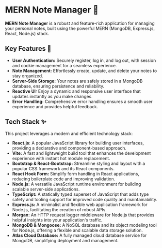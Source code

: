 # MERN Note Manager 📝

**MERN Note Manager** is a robust and feature-rich application for managing your personal notes, built using the powerful MERN (MongoDB, Express.js, React, Node.js) stack.

## Key Features 🚀

* **User Authentication:** Securely register, log in, and log out, with session and cookie management for a seamless experience.
* **Note Management:** Effortlessly create, update, and delete your notes to stay organized.
* **Server-Side Storage:** Your notes are safely stored in a MongoDB database, ensuring persistence and reliability.
* **Reactive UI:** Enjoy a dynamic and responsive user interface that updates instantly as you make changes.
* **Error Handling:**  Comprehensive error handling ensures a smooth user experience and provides helpful feedback.

## Tech Stack ✨

This project leverages a modern and efficient technology stack:

* **React.js:** A popular JavaScript library for building user interfaces, providing a declarative and component-based approach.
* **Vite:** A fast and lightweight build tool that enhances the development experience with instant hot module replacement.
* **Bootstrap & React-Bootstrap:** Streamline styling and layout with a popular CSS framework and its React components.
* **React Hook Form:** Simplify form handling in React applications, reducing boilerplate code and improving validation.
* **Node.js:** A versatile JavaScript runtime environment for building scalable server-side applications.
* **TypeScript:**  A statically typed superset of JavaScript that adds type safety and tooling support for improved code quality and maintainability.
* **Express.js:** A minimalist and flexible web application framework for Node.js, facilitating the creation of robust APIs.
* **Morgan:** An HTTP request logger middleware for Node.js that provides helpful insights into your application's traffic.
* **MongoDB & Mongoose:** A NoSQL database and its object modeling tool for Node.js, offering a flexible and scalable data storage solution.
* **Atlas Cloud Database:** A fully managed cloud database service for MongoDB, simplifying deployment and management.
